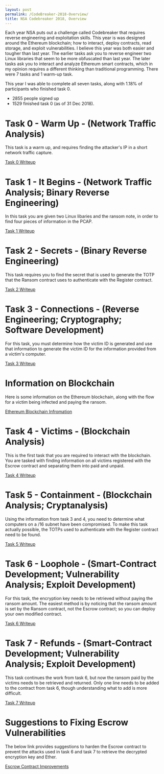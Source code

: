 ```yaml
---
layout: post
permalink: /CodeBreaker-2018-Overview/
title: NSA Codebreaker 2018, Overview
---
```


Each year NSA puts out a challenge called Codebreaker that requires reverse engineering and exploitation skills. This year is was designed around the Ethereum blockchain; how to interact, deploy contracts, read storage, and exploit vulnerabilities. I believe this year was both easier and tougher than last year. The earlier tasks ask you to reverse engineer two Linux libraries that seem to be more obfuscated than last year. The later tasks ask you to interact and analyze Ethereum smart contracts, which in my opinion requires a different thinking than traditional programming. There were 7 tasks and 1 warm-up task. 

This year I was able to complete all seven tasks, along with 1.18% of participants who finished task 0. 

- 2855 people signed up<br>
- 1529 finished task 0 (as of 31 Dec 2018). <br>

# Task 0 - Warm Up - (Network Traffic Analysis) #

This task is a warm up, and requires finding the attacker's IP in a short network traffic capture. 

[Task 0 Writeup](https://armerj.github.io/CodeBreaker-2018-Task-0/)

# Task 1 - It Begins - (Network Traffic Analysis; Binary Reverse Engineering) #

In this task you are given two Linux libaries and the ransom note, in order to find four pieces of information in the PCAP. 

[Task 1 Writeup](https://armerj.github.io/CodeBreaker-2018-Task-1/)

# Task 2 - Secrets - (Binary Reverse Engineering) #

This task requires you to find the secret that is used to generate the TOTP that the Ransom contract uses to authenticate with the Register contract. 

[Task 2 Writeup](https://armerj.github.io/CodeBreaker-2018-Task-2/)

# Task 3 - Connections - (Reverse Engineering; Cryptography; Software Development) #

For this task, you must determine how the victim ID is generated and use that information to generate the victim ID for the information provided from a victim's computer. 

[Task 3 Writeup](https://armerj.github.io/CodeBreaker-2018-Task-3/)

# Information on Blockchain #

Here is some information on the Ethereum blockchain, along with the flow for a victim being infected and paying the ransom. 

[Ethereum Blockchain Infromation](https://armerj.github.io/CodeBreaker-2018-Contract/)

# Task 4 - Victims - (Blockchain Analysis) #

This is the first task that you are required to interact with the blockchain. You are tasked with finding information on all victims registered with the Escrow contract and separating them into paid and unpaid.  

[Task 4 Writeup](https://armerj.github.io/CodeBreaker-2018-Task-4)

# Task 5 - Containment - (Blockchain Analysis; Cryptanalysis) #

Using the information from task 3 and 4, you need to determine what computers on a /16 subnet have been compromised. To make this task actually possible, the TOTPs used to authenticate with the Register contract need to be found.  

[Task 5 Writeup](https://armerj.github.io/CodeBreaker-2018-Task-5)

# Task 6 - Loophole - (Smart-Contract Development; Vulnerability Analysis; Exploit Development) #

For this task, the encryption key needs to be retrieved without paying the ransom amount. The easiest method is by noticing that the ransom amount is set by the Ransom contract, not the Escrow contract; so you can deploy your own modified contract. 

[Task 6 Writeup](https://armerj.github.io/CodeBreaker-2018-Task-6)

# Task 7 - Refunds - (Smart-Contract Development; Vulnerability Analysis; Exploit Development) #

This task continues the work from task 6, but now the ransom paid by the victims needs to be retrieved and returned. Only one line needs to be added to the contract from task 6, though understanding what to add is more difficult.  

[Task 7 Writeup](https://armerj.github.io/CodeBreaker-2018-Task-7)

# Suggestions to Fixing Escrow Vulnerabilities #

The below link provides suggestions to harden the Escrow contract to prevent the attacks used in task 6 and task 7 to retrieve the decrypted encryption key and Ether.   

[Escrow Contract Improvements](https://armerj.github.io/CodeBreaker-2018-Contract-Improvements)